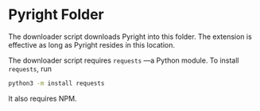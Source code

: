 # Pyright Folder
The downloader script downloads Pyright into this folder. The extension is effective as long as Pyright resides in this location.

The downloader script requires `requests` —a Python module. To install `requests`, run
```sh
python3 -m install requests
```

It also requires NPM. 